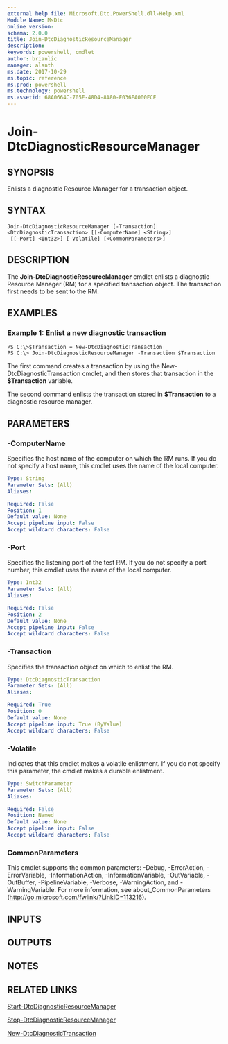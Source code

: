 ```yaml
---
external help file: Microsoft.Dtc.PowerShell.dll-Help.xml
Module Name: MsDtc
online version: 
schema: 2.0.0
title: Join-DtcDiagnosticResourceManager
description: 
keywords: powershell, cmdlet
author: brianlic
manager: alanth
ms.date: 2017-10-29
ms.topic: reference
ms.prod: powershell
ms.technology: powershell
ms.assetid: 68A0664C-705E-48D4-8A80-F036FA000ECE
---
```


# Join-DtcDiagnosticResourceManager

## SYNOPSIS
Enlists a diagnostic Resource Manager for a transaction object.

## SYNTAX

```
Join-DtcDiagnosticResourceManager [-Transaction] <DtcDiagnosticTransaction> [[-ComputerName] <String>]
 [[-Port] <Int32>] [-Volatile] [<CommonParameters>]
```

## DESCRIPTION
The **Join-DtcDiagnosticResourceManager** cmdlet enlists a diagnostic Resource Manager (RM) for a specified transaction object.
The transaction first needs to be sent to the RM.

## EXAMPLES

### Example 1: Enlist a new diagnostic transaction
```
PS C:\>$Transaction = New-DtcDiagnosticTransaction
PS C:\> Join-DtcDiagnosticResourceManager -Transaction $Transaction
```

The first command creates a transaction by using the New-DtcDiagnosticTransaction cmdlet, and then stores that transaction in the **$Transaction** variable.

The second command enlists the transaction stored in **$Transaction** to a diagnostic resource manager.

## PARAMETERS

### -ComputerName
Specifies the host name of the computer on which the RM runs.
If you do not specify a host name, this cmdlet uses the name of the local computer.

```yaml
Type: String
Parameter Sets: (All)
Aliases: 

Required: False
Position: 1
Default value: None
Accept pipeline input: False
Accept wildcard characters: False
```

### -Port
Specifies the listening port of the test RM.
If you do not specify a port number, this cmdlet uses the name of the local computer.

```yaml
Type: Int32
Parameter Sets: (All)
Aliases: 

Required: False
Position: 2
Default value: None
Accept pipeline input: False
Accept wildcard characters: False
```

### -Transaction
Specifies the transaction object on which to enlist the RM.

```yaml
Type: DtcDiagnosticTransaction
Parameter Sets: (All)
Aliases: 

Required: True
Position: 0
Default value: None
Accept pipeline input: True (ByValue)
Accept wildcard characters: False
```

### -Volatile
Indicates that this cmdlet makes a volatile enlistment.
If you do not specify this parameter, the cmdlet makes a durable enlistment.

```yaml
Type: SwitchParameter
Parameter Sets: (All)
Aliases: 

Required: False
Position: Named
Default value: None
Accept pipeline input: False
Accept wildcard characters: False
```

### CommonParameters
This cmdlet supports the common parameters: -Debug, -ErrorAction, -ErrorVariable, -InformationAction, -InformationVariable, -OutVariable, -OutBuffer, -PipelineVariable, -Verbose, -WarningAction, and -WarningVariable. For more information, see about_CommonParameters (http://go.microsoft.com/fwlink/?LinkID=113216).

## INPUTS

## OUTPUTS

## NOTES

## RELATED LINKS

[Start-DtcDiagnosticResourceManager](./Start-DtcDiagnosticResourceManager.md)

[Stop-DtcDiagnosticResourceManager](./Stop-DtcDiagnosticResourceManager.md)

[New-DtcDiagnosticTransaction](./New-DtcDiagnosticTransaction.md)

